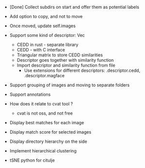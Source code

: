 * [Done] Collect subdirs on start and offer them as potential labels
* Add option to copy, and not to move
* Once moved, update self.images

* Support some kind of descriptor: Vec<u8>
    * CEDD in rust - separate library
    * CEDD - with C interface
    * Triangular matrix to store CEDD similarities
    * Descriptor goes together with similarity function
    * Import descriptor and similarity function from file
        * Use extensions for different descriptors: .descriptor.cedd, .descriptor.magface
* Support grouping of images and moving to separate folders
* Support annotations
* How does it relate to cvat tool ? 
    * cvat is not oss, and not free
* Display best matches for each image 
* Display match score for selected images 
* Display directory hierarchy on the side
* Implement hierarchical clustering
* tSNE python for citulje



